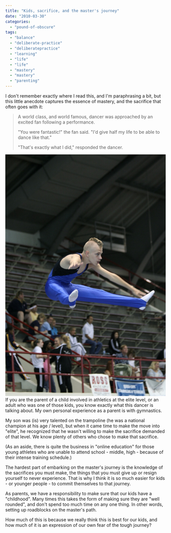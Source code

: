 ```yaml
---
title: "Kids, sacrifice, and the master's journey"
date: "2010-03-30"
categories: 
  - "pound-of-obscure"
tags: 
  - "balance"
  - "deliberate-practice"
  - "deliberatepractice"
  - "learning"
  - "life"
  - "life"
  - "mastery"
  - "mastery"
  - "parenting"
---
```


I don't remember exactly where I read this, and I'm paraphrasing a bit, but this little anecdote captures the essence of mastery, and the sacrifice that often goes with it:

> A world class, and world famous, dancer was approached by an excited fan following a performance.
> 
> "You were fantastic!" the fan said. "I'd give half my life to be able to dance like that."
> 
> "That's exactly what I did," responded the dancer.

[![Ian competing on Tramp](images/504587950_94431e3009_o.jpg)](http://www.flickr.com/photos/stlouiselite/504587950/ "Ian competing on Tramp by stlouiselite, on Flickr")If you are the parent of a child involved in athletics at the elite level, or an adult who was one of those kids, you know exactly what this dancer is talking about. My own personal experience as a parent is with gymnastics.

My son was (is) very talented on the trampoline (he was a national champion at his age / level), but when it came time to make the move into "elite", he recognized that he wasn't willing to make the sacrifice demanded of that level. We know plenty of others who chose to make that sacrifice.

(As an aside, there is quite the business in "online education" for those young athletes who are unable to attend school - middle, high - because of their intense training schedule.)

The hardest part of embarking on the master's journey is the knowledge of the sacrifices you must make, the things that you must give up or resign yourself to never experience. That is why I think it is so much easier for kids - or younger people - to commit themselves to that journey.

As parents, we have a responsibility to make sure that our kids have a "childhood". Many times this takes the form of making sure they are "well rounded", and don't spend too much time on any one thing. In other words, setting up roadblocks on the master's path.

How much of this is because we really think this is best for our kids, and how much of it is an expression of our own fear of the tough journey?
